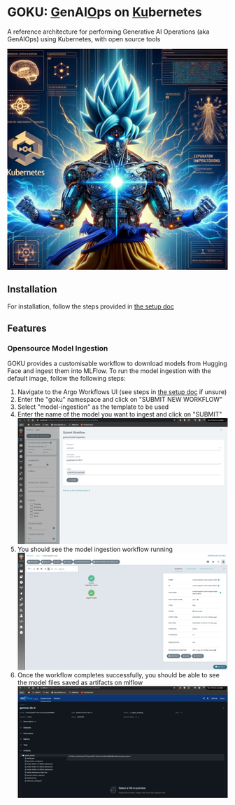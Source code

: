 # GOKU: <u>G</u>enAI<u>O</u>ps on <u>Ku</u>bernetes
A reference architecture for performing Generative AI Operations (aka GenAIOps) using Kubernetes, with open source tools

![](docs/assets/goku.webp)


## Installation
For installation, follow the steps provided in [the setup doc](docs/installation_guide.md)

## Features
### Opensource Model Ingestion
GOKU provides a customisable workflow to download models from Hugging Face and ingest them into MLFlow. To run the model ingestion with the default image, follow the following steps:
1. Navigate to the Argo Workflows UI (see steps in [the setup doc](docs/installation_guide.md) if unsure)
2. Enter the "goku" namespace and click on "SUBMIT NEW WORKFLOW"
3. Select "model-ingestion" as the template to be used
4. Enter the name of the model you want to ingest and click on "SUBMIT"
![](docs/assets/mi_1.png)
5. You should see the model ingestion workflow running
![](docs/assets/mi_2.png)
6. Once the workflow completes successfully, you should be able to see the model files saved as artifacts on mlflow
![](docs/assets/mi_3.png)
